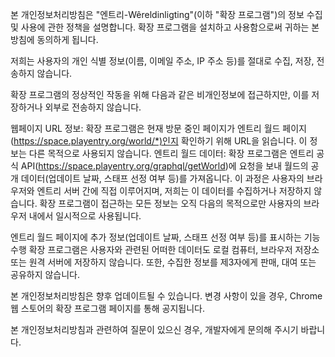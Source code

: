 본 개인정보처리방침은 "엔트리-Wêreldinligting"(이하 "확장 프로그램")의 정보 수집 및 사용에 관한 정책을 설명합니다. 확장 프로그램을 설치하고 사용함으로써 귀하는 본 방침에 동의하게 됩니다.

저희는 사용자의 개인 식별 정보(이름, 이메일 주소, IP 주소 등)를 절대로 수집, 저장, 전송하지 않습니다.

확장 프로그램의 정상적인 작동을 위해 다음과 같은 비개인정보에 접근하지만, 이를 저장하거나 외부로 전송하지 않습니다.

웹페이지 URL 정보: 확장 프로그램은 현재 방문 중인 페이지가 엔트리 월드 페이지(https://space.playentry.org/world/*)인지 확인하기 위해 URL을 읽습니다. 이 정보는 다른 목적으로 사용되지 않습니다.
엔트리 월드 데이터: 확장 프로그램은 엔트리 공식 API(https://space.playentry.org/graphql/getWorld)에 요청을 보내 월드의 공개 데이터(업데이트 날짜, 스태프 선정 여부 등)를 가져옵니다. 이 과정은 사용자의 브라우저와 엔트리 서버 간에 직접 이루어지며, 저희는 이 데이터를 수집하거나 저장하지 않습니다.
확장 프로그램이 접근하는 모든 정보는 오직 다음의 목적으로만 사용자의 브라우저 내에서 일시적으로 사용됩니다.

엔트리 월드 페이지에 추가 정보(업데이트 날짜, 스태프 선정 여부 등)를 표시하는 기능 수행
확장 프로그램은 사용자와 관련된 어떠한 데이터도 로컬 컴퓨터, 브라우저 저장소 또는 원격 서버에 저장하지 않습니다. 또한, 수집한 정보를 제3자에게 판매, 대여 또는 공유하지 않습니다.

본 개인정보처리방침은 향후 업데이트될 수 있습니다. 변경 사항이 있을 경우, Chrome 웹 스토어의 확장 프로그램 페이지를 통해 공지됩니다.

본 개인정보처리방침과 관련하여 질문이 있으신 경우, 개발자에게 문의해 주시기 바랍니다.
